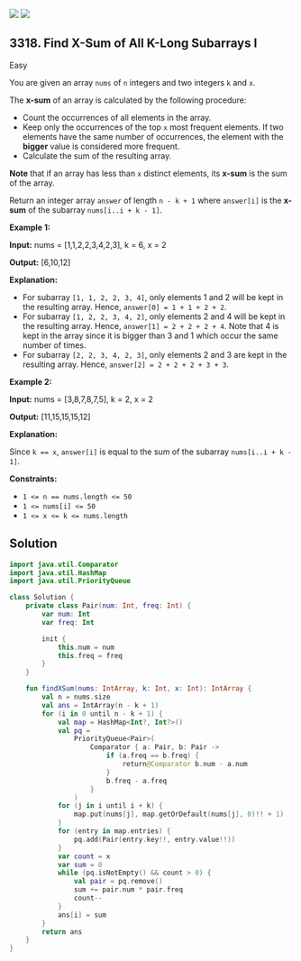 [![](https://img.shields.io/github/stars/javadev/LeetCode-in-Kotlin?label=Stars&style=flat-square)](https://github.com/javadev/LeetCode-in-Kotlin)
[![](https://img.shields.io/github/forks/javadev/LeetCode-in-Kotlin?label=Fork%20me%20on%20GitHub%20&style=flat-square)](https://github.com/javadev/LeetCode-in-Kotlin/fork)

## 3318\. Find X-Sum of All K-Long Subarrays I

Easy

You are given an array `nums` of `n` integers and two integers `k` and `x`.

The **x-sum** of an array is calculated by the following procedure:

*   Count the occurrences of all elements in the array.
*   Keep only the occurrences of the top `x` most frequent elements. If two elements have the same number of occurrences, the element with the **bigger** value is considered more frequent.
*   Calculate the sum of the resulting array.

**Note** that if an array has less than `x` distinct elements, its **x-sum** is the sum of the array.

Return an integer array `answer` of length `n - k + 1` where `answer[i]` is the **x-sum** of the subarray `nums[i..i + k - 1]`.

**Example 1:**

**Input:** nums = [1,1,2,2,3,4,2,3], k = 6, x = 2

**Output:** [6,10,12]

**Explanation:**

*   For subarray `[1, 1, 2, 2, 3, 4]`, only elements 1 and 2 will be kept in the resulting array. Hence, `answer[0] = 1 + 1 + 2 + 2`.
*   For subarray `[1, 2, 2, 3, 4, 2]`, only elements 2 and 4 will be kept in the resulting array. Hence, `answer[1] = 2 + 2 + 2 + 4`. Note that 4 is kept in the array since it is bigger than 3 and 1 which occur the same number of times.
*   For subarray `[2, 2, 3, 4, 2, 3]`, only elements 2 and 3 are kept in the resulting array. Hence, `answer[2] = 2 + 2 + 2 + 3 + 3`.

**Example 2:**

**Input:** nums = [3,8,7,8,7,5], k = 2, x = 2

**Output:** [11,15,15,15,12]

**Explanation:**

Since `k == x`, `answer[i]` is equal to the sum of the subarray `nums[i..i + k - 1]`.

**Constraints:**

*   `1 <= n == nums.length <= 50`
*   `1 <= nums[i] <= 50`
*   `1 <= x <= k <= nums.length`

## Solution

```kotlin
import java.util.Comparator
import java.util.HashMap
import java.util.PriorityQueue

class Solution {
    private class Pair(num: Int, freq: Int) {
        var num: Int
        var freq: Int

        init {
            this.num = num
            this.freq = freq
        }
    }

    fun findXSum(nums: IntArray, k: Int, x: Int): IntArray {
        val n = nums.size
        val ans = IntArray(n - k + 1)
        for (i in 0 until n - k + 1) {
            val map = HashMap<Int?, Int?>()
            val pq =
                PriorityQueue<Pair>(
                    Comparator { a: Pair, b: Pair ->
                        if (a.freq == b.freq) {
                            return@Comparator b.num - a.num
                        }
                        b.freq - a.freq
                    }
                )
            for (j in i until i + k) {
                map.put(nums[j], map.getOrDefault(nums[j], 0)!! + 1)
            }
            for (entry in map.entries) {
                pq.add(Pair(entry.key!!, entry.value!!))
            }
            var count = x
            var sum = 0
            while (pq.isNotEmpty() && count > 0) {
                val pair = pq.remove()
                sum += pair.num * pair.freq
                count--
            }
            ans[i] = sum
        }
        return ans
    }
}
```
